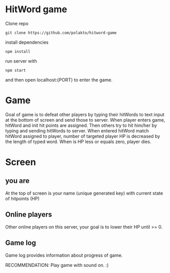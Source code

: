 # HitWord game

Clone repo

```
git clone https://github.com/polakto/hitword-game
```

install dependencies
```
npm install
```

run server with

```
npm start
```

and then open localhost:{PORT} to enter the game.

# Game
Goal of game is to defeat other players by typing their hitWords to text input at the bottom of screen and send those to server. When player enters game, hitWord and init hit points are assigned. Then others try to hit him/her by typing and sending hitWords to server. When entered hitWord match hitWord assigned to player, number of targeted player HP is decreased by the length of typed word. When is HP less or equals zero, player dies.

# Screen

## you are
At the top of screen is your name (unique generated key) with current state of hitpoints (HP)

## Online players
Other online players on this server, your goal is to lower their HP until >= 0.

## Game log
Game log provides information about progress of game.

RECOMMENDATION: Play game with sound on. :)